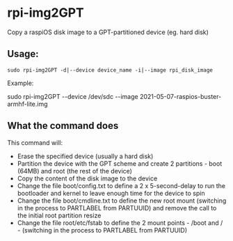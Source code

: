 # rpi-img2GPT
Copy a raspiOS disk image to a GPT-partitioned device (eg. hard disk)

## Usage:
```
sudo rpi-img2GPT -d|--device device_name -i|--image rpi_disk_image
```

Example:

sudo rpi-img2GPT --device /dev/sdc --image 2021-05-07-raspios-buster-armhf-lite.img

## What the command does
This command will:
- Erase the specified device (usually a hard disk)
- Partition the device with the GPT scheme and create 2 partitions - boot (64MB) and root (the rest of the device)
- Copy the content of the disk image to the device
- Change the file boot/config.txt to define a 2 x 5-second-delay to run the bootloader and kernel to leave enough time for the device to spin
- Change the file boot/cmdline.txt to define the new root mount (switching in the process to PARTLABEL from PARTUUID) and remove the call to the initial root partition resize
- Change the file root/etc/fstab to define the 2 mount points - /boot and / - (switching in the process to PARTLABEL from PARTUUID)
